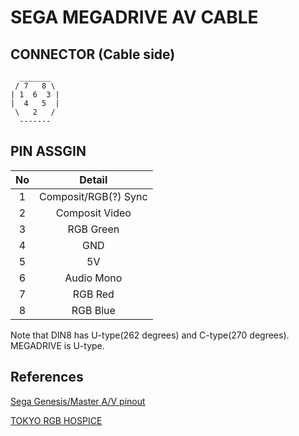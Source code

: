 # SEGA MEGADRIVE AV CABLE

## CONNECTOR (Cable side)

```
  _______
 / 7   8 \
| 1  6  3 |
|  4   5  |
 \   2   /
  -------
```

## PIN ASSGIN

|No|Detail|
|:-:|:-:|
|1|Composit/RGB(?) Sync|
|2|Composit Video|
|3|RGB Green|
|4|GND|
|5|5V|
|6|Audio Mono|
|7|RGB Red|
|8|RGB Blue|

Note that DIN8 has U-type(262 degrees) and C-type(270 degrees). MEGADRIVE is U-type.

## References

[Sega Genesis/Master A/V pinout](https://pinouts.ru/Game/sega1_pinout.shtml)

[TOKYO RGB HOSPICE](http://dempa.jp/rgb/heaven/g_md.html)
